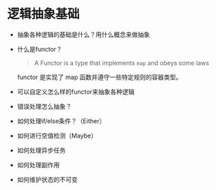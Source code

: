 # 逻辑抽象基础

* 抽象各种逻辑的基础是什么？用什么概念来做抽象
* 什么是functor？
  > A Functor is a type that implements `map` and obeys some laws

  functor 是实现了 map 函数并遵守一些特定规则的容器类型。
* 可以自定义怎么样的functor来抽象各种逻辑
* 错误处理怎么抽象？
* 如何处理if/else条件？（Either）
* 如何进行空值检测（Maybe）
* 如何处理异步任务
* 如何处理副作用
* 如何维护状态的不可变
